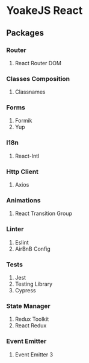 # YoakeJS React

## Packages

### Router

1. React Router DOM

### Classes Composition

1. Classnames

### Forms

1. Formik
2. Yup

### I18n

1. React-Intl

### Http Client

1. Axios

### Animations

1. React Transition Group

### Linter

1. Eslint
2. AirBnB Config

### Tests

1. Jest
2. Testing Library
3. Cypress

### State Manager

1. Redux Toolkit
2. React Redux

### Event Emitter

1. Event Emitter 3
